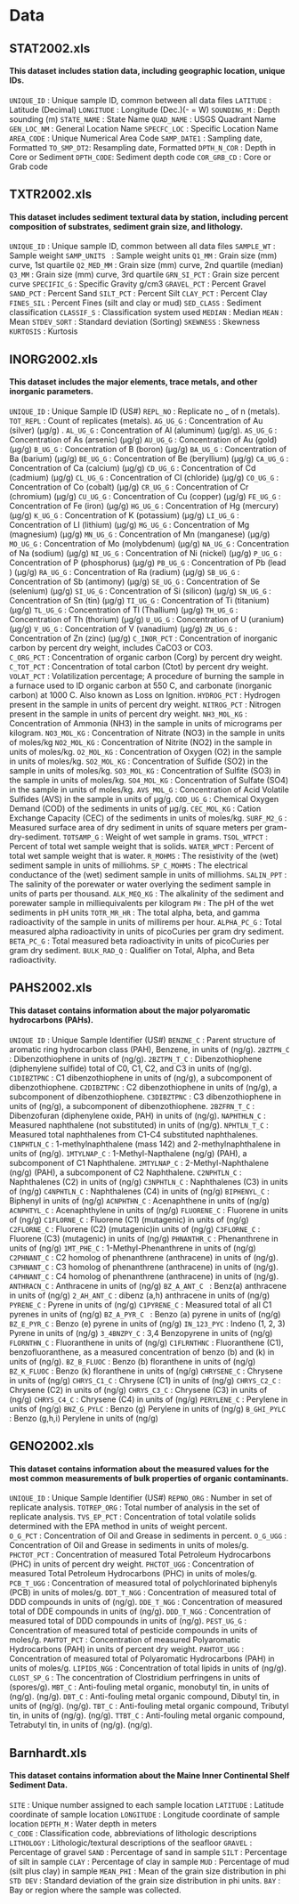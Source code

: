 # Data

## STAT2002.xls
#### This dataset includes station data, including geographic location, unique IDs.

`UNIQUE_ID` : Unique sample ID, common between all data files
`LATITUDE` : Latitude (Decimal)
`LONGITUDE` : Longitude (Dec.)(- = W)
`SOUNDING_M` : Depth sounding (m)
`STATE_NAME` : State Name
`QUAD_NAME` : USGS Quadrant Name
`GEN_LOC_NM` : General Location Name
`SPECFC_LOC` : Specific  Location Name
`AREA_CODE` : Unique Numerical Area Code
`SAMP_DATE1` : Sampling date, Formatted
`TO_SMP_DT2`: Resampling date, Formatted
`DPTH_N_COR` : Depth in Core or Sediment
`DPTH_CODE`: Sediment depth code
`COR_GRB_CD` : Core or Grab code 

## TXTR2002.xls
#### This dataset includes sediment textural data by station, including percent composition of substrates, sediment grain size, and lithology. 

`UNIQUE_ID` : Unique sample ID, common between all data files
`SAMPLE_WT` : Sample weight
`SAMP_UNITS	` : Sample weight units
`Q1_MM` : Grain size (mm) curve, 1st quartile 
`Q2_MED_MM` : Grain size (mm) curve, 2nd quartile (median)
`Q3_MM` : Grain size (mm) curve, 3rd quartile
`GRN_SI_PCT` : Grain size percent curve 
`SPECIFIC_G` : Specific Gravity g/cm3
`GRAVEL_PCT` : Percent Gravel
`SAND_PCT` : Percent Sand
`SILT_PCT` : Percent Silt
`CLAY_PCT` : Percent Clay
`FINES_SIL` : Percent Fines (silt and clay or mud)
`SED_CLASS` : Sediment classification
`CLASSIF_S` : Classification system used
`MEDIAN` : Median
`MEAN` : Mean
`STDEV_SORT` : Standard deviation (Sorting)
`SKEWNESS` : Skewness
`KURTOSIS` : Kurtosis

## INORG2002.xls
#### This dataset includes the major elements, trace metals, and other inorganic parameters. 

`UNIQUE_ID` : Unique Sample ID (US#)
`REPL_NO` : Replicate no _ of n (metals).
`TOT_REPL` : Count of replicates (metals).
`AG_UG_G` : Concentration of Au (silver) (µg/g) .
`AL_UG_G` : Concentration of Al (aluminum) (µg/g). 
`AS_UG_G` : Concentration of As (arsenic)  (µg/g)
`AU_UG_G` : Concentration of Au (gold)  (µg/g)
`B_UG_G` : Concentration of B (boron)  (µg/g)
`BA_UG_G` : Concentration of Ba (barium)  (µg/g)
`BE_UG_G` : Concentration of Be (beryllium)  (µg/g)
`CA_UG_G` : Concentration of Ca (calcium)  (µg/g)
`CD_UG_G` : Concentration of Cd (cadmium)  (µg/g)
`CL_UG_G` : Concentration of Cl (chloride)  (µg/g)
`CO_UG_G` : Concentration of Co (cobalt)  (µg/g)
`CR_UG_G` : Concentration of Cr (chromium)  (µg/g)
`CU_UG_G` : Concentration of Cu (copper)  (µg/g)
`FE_UG_G` : Concentration of Fe (iron)  (µg/g)
`HG_UG_G` : Concentration of Hg (mercury)  (µg/g)
`K_UG_G` : Concentration of K (potassium)  (µg/g)
`LI_UG_G` : Concentration of LI (lithium)  (µg/g)
`MG_UG_G` : Concentration of Mg (magnesium)  (µg/g)
`MN_UG_G` : Concentration of Mn (manganese)  (µg/g)
`MO_UG_G` : Concentration of Mo (molybdenum)  (µg/g)
`NA_UG_G` : Concentration of Na (sodium)  (µg/g)
`NI_UG_G` : Concentration of Ni (nickel)  (µg/g)
`P_UG_G` : Concentration of P (phosphorus)  (µg/g)
`PB_UG_G` : Concentration of Pb (lead )  (µg/g) 
`RA_UG_G` : Concentration of Ra (radium)  (µg/g) 
`SB_UG_G` : Concentration of Sb (antimony)  (µg/g)
`SE_UG_G` : Concentration of Se (selenium)  (µg/g)
`SI_UG_G` : Concentration of Si (silicon)  (µg/g)
`SN_UG_G` : Concentration of Sn (tin)  (µg/g)
`TI_UG_G` : Concentration of Ti (titanium)  (µg/g)
`TL_UG_G` : Concentration of Tl (Thallium)  (µg/g)
`TH_UG_G` : Concentration of Th (thorium)  (µg/g)
`U_UG_G` : Concentration of U (uranium)  (µg/g)
`V_UG_G` : Concentration of V (vanadium)  (µg/g)
`ZN_UG_G` : Concentration of Zn (zinc)  (µg/g)
`C_INOR_PCT` : Concentration of inorganic carbon by percent dry weight, includes CaCO3 or CO3.  
`C_ORG_PCT` : Concentration of organic carbon (Corg) by percent dry weight. 
`C_TOT_PCT` : Concentration of total carbon (Ctot) by percent dry weight.
`VOLAT_PCT` : Volatilization percentage; A procedure of burning the sample in a furnace used to ID organic carbon at 550 C, and carbonate (inorganic carbon) at 1000 C. Also known as Loss on Ignition.
`HYDROG_PCT` : Hydrogen present in the sample in units of percent dry weight.
`NITROG_PCT` : Nitrogen present in the sample in units of percent dry weight.
`NH3_MOL_KG` : Concentration of Ammonia (NH3) in the sample in units of micrograms per kilogram. 
`NO3_MOL_KG` : Concentration of Nitrate (NO3) in the sample in units of moles/kg
`NO2_MOL_KG` : Concentration of Nitrite (NO2) in the sample in units of moles/kg. 
`O2_MOL_KG` : Concentration of Oxygen (O2) in the sample in units of moles/kg.
`SO2_MOL_KG` : Concentration of Sulfide (SO2) in the sample in units of moles/kg.
`SO3_MOL_KG` : Concentration of Sulfite (SO3) in the sample in units of moles/kg.
`SO4_MOL_KG` : Concentration of Sulfate (SO4) in the sample in units of moles/kg.
`AVS_MOL_G` : Concentration of Acid Volatile Sulfides (AVS)  in the sample in units of µg/g.
`COD_UG_G` : Chemical Oxygen Demand (COD) of the sediments in units of µg/g. 
`CEC_MOL_KG` : Cation Exchange Capacity (CEC) of the sediments in units of moles/kg. 
`SURF_M2_G` : Measured surface area of dry sediment in units of square meters per gram-dry-sediment.
`TOTSAMP_G` : Weight of wet sample in grams. 
`TSOL_WTPCT` : Percent of total wet sample weight that is solids. 
`WATER_WPCT` : Percent of total wet sample weight that is water. 
`R_MOHMS` : The resistivity of the (wet) sediment sample in units of milliohms. 
`SP_C_MOHMS` : The electrical conductance of the (wet) sediment sample in units of milliohms.
`SALIN_PPT` : The salinity of the porewater or water overlying the sediment sample in units of parts per thousand.
`ALK_MEQ_KG` : The alkalinity of the sediment and porewater sample in milliequivalents per kilogram
`PH` : The pH of the wet sediments in pH units
`TOTR_MR_HR` : The total alpha, beta, and gamma radioactivity of the sample in units of millirems per hour.
`ALPHA_PC_G` : Total measured alpha radioactivity in units of picoCuries per gram dry sediment.
`BETA_PC_G` : Total measured beta radioactivity in units of picoCuries per gram dry sediment.
`BULK_RAD_Q` : Qualifier on Total, Alpha, and Beta radioactivity.

## PAHS2002.xls
#### This dataset contains information about the major polyaromatic hydrocarbons (PAHs).

`UNIQUE ID` : Unique Sample Identifier (US#)
`BENZNE_C` : Parent structure of aromatic ring hydrocarbon class (PAH), Benzene, in units of (ng/g). 
`2BZTPN_C` : Dibenzothiophene in units of (ng/g).
`2BZTPN_T_C` : Dibenzothiophene (diphenylene sulfide)  total of C0, C1, C2,  and C3 in units of (ng/g).
`C1DIBZTPNC` : C1 dibenzothiophene in units of (ng/g), a subcomponent of dibenzothiophene.
`C2DIBZTPNC` : C2 dibenzothiophene in units of (ng/g), a subcomponent of dibenzothiophene.
`C3DIBZTPNC` : C3 dibenzothiophene in units of (ng/g), a subcomponent of dibenzothiophene.
`2BZFRN_T_C` : Dibenzofuran (diphenylene oxide, PAH) in units of (ng/g).
`NAPHTHLN_C` : Measured  naphthalene (not substituted) in units of (ng/g).
`NPHTLN_T_C` : Measured total naphthalenes from C1-C4 substituted naphthalenes. 
`C1NPHTLN_C` : 1-methylnaphthalene (mass 142) and 2-methylnaphthalene in units of (ng/g).
`1MTYLNAP_C` : 1-Methyl-Napthalene (ng/g) (PAH), a subcomponent of C1 Naphthalene.
`2MTYLNAP_C` : 2-Methyl-Naphthalene (ng/g) (PAH),  a subcomponent of C2 Naphthalene. 
`C2NPHTLN_C` : Naphthalenes (C2) in units of (ng/g)
`C3NPHTLN_C` : Naphthalenes (C3) in units of  (ng/g)
`C4NPHTLN_C` : Naphthalenes (C4) in units of (ng/g)
`BIPHENYL_C` : Biphenyl in units of (ng/g)
`ACNPHTHN_C` : Acenaphthene in units of (ng/g)
`ACNPHTYL_C` : Acenaphthylene in units of (ng/g)
`FLUORENE_C` : Fluorene in units of (ng/g)
`C1FLORNE_C` : Fluorene (C1) (mutagenic) in units of (ng/g)
`C2FLORNE_C` : Fluorene (C2) (mutagenic)in units of (ng/g)
`C3FLORNE_C` : Fluorene (C3) (mutagenic) in units of (ng/g)
`PHNANTHR_C` : Phenanthrene in units of (ng/g)
`1MT_PHE_C` : 1-Methyl-Phenanthrene in units of (ng/g)
`C2PHNANT_C` : C2 homolog of phenanthrene (anthracene) in units of (ng/g). 
`C3PHNANT_C` : C3 homolog of phenanthrene (anthracene) in units of (ng/g). 
`C4PHNANT_C` : C4 homolog of phenanthrene (anthracene) in units of (ng/g). 
`ANTHRACN_C` : Anthracene in units of (ng/g)
`BZ_A_ANT_C ` : Benz(a) anthracene in units of (ng/g)
`2_AH_ANT_C` : dibenz (a,h) anthracene in units of (ng/g)
`PYRENE_C` : 	Pyrene in units of (ng/g)
`C1PYRENE_C` : Measured total of all C1 pyrenes in units of (ng/g)
`BZ_A_PYR_C ` : Benzo (a) pyrene in units of (ng/g)
`BZ_E_PYR_C` : Benzo (e) pyrene in units of  (ng/g)
`IN_123_PYC` : 	Indeno (1, 2, 3) Pyrene in units of (ng/g)
`3_4BNZPY_C` : 3,4 Benzopyrene in units of (ng/g)
`FLORNTHN_C` : Fluoranthene in units of (ng/g)
`C1FLRNTHNC` : Fluoranthene (C1), benzofluoranthene, as a measured concentration of benzo (b) and (k) in units of (ng/g). 
`BZ_B_FLUOC` : Benzo (b) floranthene in units of (ng/g)
`BZ_K_FLUOC` : Benzo (k) floranthene in units of (ng/g)
`CHRYSENE_C` : Chrysene in units of (ng/g)
`CHRYS_C1_C` : Chrysene (C1) in units of (ng/g)
`CHRYS_C2_C` : Chrysene (C2) in units of (ng/g)
`CHRYS_C3_C` : Chrysene (C3) in units of (ng/g)
`CHRYS_C4_C` : Chrysene (C4) in units of (ng/g)
`PERYLENE_C` : Perylene in units of  (ng/g)
`BNZ_G_PYLC` : Benzo (g) Perylene in units of (ng/g)
`B_GHI_PYLC` : Benzo (g,h,i) Perylene in units of (ng/g)

## GENO2002.xls
#### This dataset contains information about the measured values for the most common measurements of bulk properties of organic contaminants. 

`UNIQUE_ID` : Unique Sample Identifier (US#)
`REPNO_ORG` : Number in set of replicate analysis. 
`TOTREP_ORG` : Total number of analysis in the set of replicate analysis.
`TVS_EP_PCT` : Concentration of total volatile solids determined with the EPA method in units of weight percent.    
`O_G_PCT` : Concentration of Oil and Grease in sediments in percent. 
`O_G_UGG` : Concentration of Oil and Grease in sediments in units of moles/g. 
`PHCTOT_PCT` : Concentration of measured Total Petroleum Hydrocarbons (PHC) in units of percent dry weight. 
`PHCTOT_UGG` : Concentration of measured Total Petroleum Hydrocarbons (PHC) in units of moles/g.
`PCB_T_UGG` : Concentration of measured total of polychlorinated biphenyls (PCB) in units of moles/g.
`DDT_T_NGG` : Concentration of measured total of DDD compounds in units of (ng/g). 
`DDE_T_NGG` : Concentration of measured total of DDE compounds in units of (ng/g).
`DDD_T_NGG` : Concentration of measured total of DDD compounds in units of (ng/g).
`PEST_UG_G` : Concentration of measured total of pesticide compounds in units of moles/g.
`PAHTOT_PCT` : Concentration of measured Polyaromatic Hydrocarbons (PAH) in units of percent dry weight. 
`PAHTOT_UGG` : Concentration of measured  total of Polyaromatic Hydrocarbons (PAH) in units of moles/g.
`LIPIDS_NGG` : Concentration of total lipids in units of (ng/g).
`CLOST_SP_G` : The concentration of Clostridium perfringens in units of (spores/g).
`MBT_C` : Anti-fouling metal organic, monobutyl tin, in units of (ng/g). (ng/g).
`DBT_C` : Anti-fouling metal organic compound, Dibutyl tin, in units of (ng/g). (ng/g). 
`TBT_C` : Anti-fouling metal organic compound, Tributyl tin, in units of (ng/g). (ng/g). 
`TTBT_C` : Anti-fouling metal organic compound, Tetrabutyl tin, in units of (ng/g). (ng/g). 

## Barnhardt.xls
#### This dataset contains information about the Maine Inner Continental Shelf Sediment Data. 

`SITE` : Unique number assigned to each sample location	
`LATITUDE` : Latitude coordinate of sample location
`LONGITUDE` : Longitude coordinate of sample location
`DEPTH_M` : Water depth in meters	
`C_CODE` : Classification code, abbreviations of lithologic descriptions	
`LITHOLOGY` : Lithologic/textural descriptions of the seafloor
`GRAVEL` : Percentage of gravel	
`SAND` : Percentage of sand in sample
`SILT` : Percentage of silt in sample
`CLAY` : Percentage of clay in sample
`MUD` : Percentage of mud (silt plus clay) in sample
`MEAN_PHI` : Mean of the grain size distribution in phi
`STD DEV` : Standard deviation of the grain size distribution in phi units. 
`BAY` : Bay or region where the sample was collected. 
